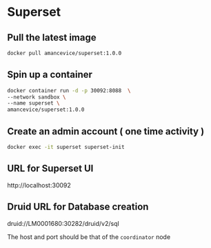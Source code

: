 
# Superset

## Pull the latest image

```bash
docker pull amancevice/superset:1.0.0
```

## Spin up a container
 
```bash
docker container run -d -p 30092:8088  \
--network sandbox \
--name superset \
amancevice/superset:1.0.0
```

## Create an admin account ( one time activity )
 
```bash
docker exec -it superset superset-init
```

## URL for Superset UI

http://localhost:30092

## Druid URL for Database creation

druid://LM0001680:30282/druid/v2/sql

The host and port should be that of the `coordinator` node

